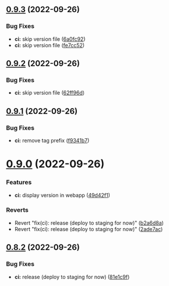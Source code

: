 ## [0.9.3](https://github.com/simonplattner/github-actions-sandbox/compare/0.9.2...0.9.3) (2022-09-26)


### Bug Fixes

* **ci:** skip version file ([6a0fc92](https://github.com/simonplattner/github-actions-sandbox/commit/6a0fc92d2525ac60e7b0597b7d8add174b1a261b))
* **ci:** skip version file ([fe7cc52](https://github.com/simonplattner/github-actions-sandbox/commit/fe7cc524d8f6a3fd535ba3e69cdeff93ab431330))



## [0.9.2](https://github.com/simonplattner/github-actions-sandbox/compare/0.9.1...0.9.2) (2022-09-26)


### Bug Fixes

* **ci:** skip version file ([62ff96d](https://github.com/simonplattner/github-actions-sandbox/commit/62ff96d0fd1215852a47bace58e7af872b37848b))



## [0.9.1](https://github.com/simonplattner/github-actions-sandbox/compare/v0.9.0...0.9.1) (2022-09-26)


### Bug Fixes

* **ci:** remove tag prefix ([f9341b7](https://github.com/simonplattner/github-actions-sandbox/commit/f9341b7a2d88e03b2ccc86d3e72bfb99473d8834))



# [0.9.0](https://github.com/simonplattner/github-actions-sandbox/compare/v0.8.2...v0.9.0) (2022-09-26)


### Features

* **ci:** display version in webapp ([49d42f1](https://github.com/simonplattner/github-actions-sandbox/commit/49d42f1235bcfb2e97f82d5921be5fa6a611a05e))


### Reverts

* Revert "fix(ci): release (deploy to staging for now)" ([b2a6d8a](https://github.com/simonplattner/github-actions-sandbox/commit/b2a6d8ad7b7b893a29ebe81e8f095318d601a483))
* Revert "fix(ci): release (deploy to staging for now)" ([2ade7ac](https://github.com/simonplattner/github-actions-sandbox/commit/2ade7acdf102513796b06d06c53fad800281b816))



## [0.8.2](https://github.com/simonplattner/github-actions-sandbox/compare/v0.8.1...v0.8.2) (2022-09-26)


### Bug Fixes

* **ci:** release (deploy to staging for now) ([81e1c9f](https://github.com/simonplattner/github-actions-sandbox/commit/81e1c9f62311fc8e546c180522a22832506d62b4))



